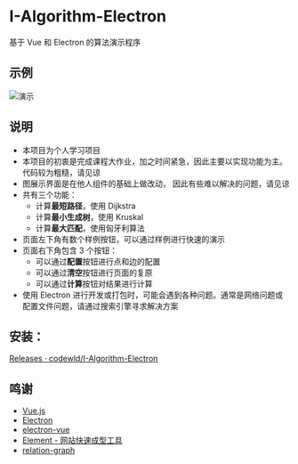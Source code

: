 # I-Algorithm-Electron
基于 Vue 和 Electron 的算法演示程序



## 示例

![演示](https://blog-1304773602.cos.ap-chengdu.myqcloud.com/img/2021113001.gif)



## 说明

* 本项目为个人学习项目
* 本项目的初衷是完成课程大作业，加之时间紧急，因此主要以实现功能为主。代码较为粗糙，请见谅
* 图展示界面是在他人组件的基础上做改动， 因此有些难以解决的问题，请见谅
* 共有三个功能：
  * 计算**最短路径**，使用 Dijkstra
  * 计算**最小生成树**，使用 Kruskal
  * 计算**最大匹配**，使用匈牙利算法
* 页面左下角有数个样例按钮，可以通过样例进行快速的演示
* 页面右下角包含 3 个按钮：
  * 可以通过**配置**按钮进行点和边的配置
  * 可以通过**清空**按钮进行页面的复原
  * 可以通过**计算**按钮对结果进行计算
* 使用 Electron 进行开发或打包时，可能会遇到各种问题。通常是网络问题或配置文件问题，请通过搜索引擎寻求解决方案



## 安装：

[Releases · codewld/I-Algorithm-Electron](https://github.com/codewld/I-Algorithm-Electron/releases)





## 鸣谢
* [Vue.js](https://cn.vuejs.org/)
* [Electron](https://www.electronjs.org/)
* [electron-vue](https://github.com/SimulatedGREG/electron-vue)
* [Element - 网站快速成型工具](https://element.eleme.cn/#/zh-CN)
* [relation-graph](https://github.com/seeksdream/relation-graph)